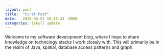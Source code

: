 ```yaml
---
layout: post
title:  "First Post"
date:   2025-03-02 10:11:34 -0800
categories: jekyll update
---
```

Welcome to my software development blog, where I hope to share knowledge on technology stacks I work closely with. This will primarily be in the realm of Java, spatial, database access patterns and graph.